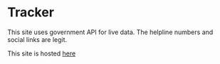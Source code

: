 # Tracker
This site uses government API for live data. The helpline numbers and social links are legit.

This site is hosted <a href='https://sunveg.github.io/Tracker/'>here</a>
